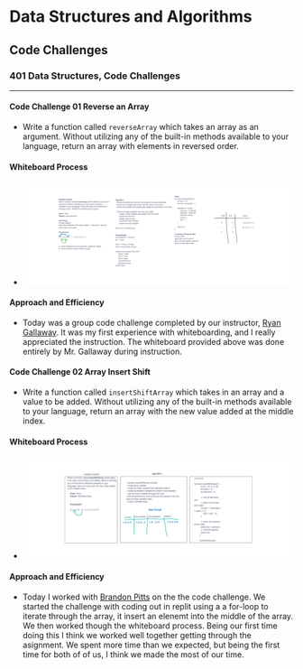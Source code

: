 # Data Structures and Algorithms

## Code Challenges

### 401 Data Structures, Code Challenges

****

#### **Code Challenge 01 Reverse an Array**

- Write a function called `reverseArray` which takes an array as an argument. Without utilizing any of the built-in methods available to your language, return an array with elements in reversed order.

#### Whiteboard Process

- ![Whiteboard](assets/reverseArray.png)

#### Approach and Efficiency

- Today was a group code challenge completed by our instructor, [Ryan Gallaway](https://github.com/rkgallaway).  It was my first experience with whiteboarding, and I really appreciated the instruction.  The whiteboard provided above was done entirely by Mr. Gallaway during instruction.

#### **Code Challenge 02 Array Insert Shift**

- Write a function called `insertShiftArray` which takes in an array and a value to be added. Without utilizing any of the built-in methods available to your language, return an array with the new value added at the middle index.

#### Whiteboard Process

- ![Whiteboard](assets/array-insert-shift.png)

#### Approach and Efficiency

- Today I worked with [Brandon Pitts](https://github.com/brandomoki) on the the code challenge.  We started the challenge with coding out in replit using a a for-loop to iterate through the array, it insert an elenemt into the middle of the array.  We then worked though the whiteboard process.  Being our first time doing this I think we worked well together getting through the asignment.  We spent more time than we expected, but being the first time for both of of us, I think we made the most of our time.
